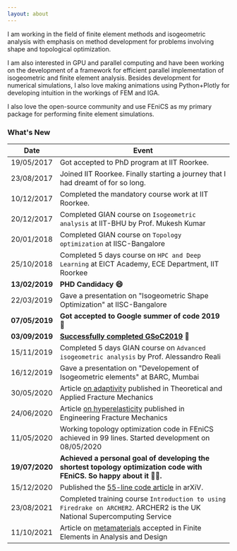 ```yaml
---
layout: about
---
```


I am working in the field of finite element methods and isogeometric analysis with emphasis on method development for problems involving shape and topological optimization.

I am also interested in GPU and parallel computing and have been working on the development of a framework for efficient parallel implementation of isogeometric and finite element analysis. Besides development for numerical simulations, I also love making animations using Python+Plotly for developing intuition in the workings of FEM and IGA.

I also love the open-source community and use FEniCS as my primary package for performing finite element simulations.

### What's New

| Date           | Event                                                        |
| -------------- | ------------------------------------------------------------ |
| 19/05/2017     | Got accepted to PhD program at IIT Roorkee.                  |
| 23/08/2017     | Joined IIT Roorkee. Finally starting a journey that I had dreamt of for so long. |
| 10/12/2017     | Completed the mandatory course work at IIT Roorkee.          |
| 20/12/2017     | Completed GIAN course on `Isogeometric analysis` at IIT-BHU by Prof. Mukesh Kumar |
| 20/01/2018     | Completed GIAN course on `Topology optimization` at IISC-Bangalore |
| 25/10/2018    | Completed 5 days course on `HPC and Deep Learning` at EICT Academy, ECE Department, IIT Roorkee |
| **13/02/2019** | **PHD Candidacy 😄**                                          |
| 22/03/2019     | Gave a presentation on "Isogeometric Shape Optimization" at IISC-Bangalore |
| **07/05/2019** | **Got accepted to Google summer of code 2019 🥳** |
| **03/09/2019** |**[Successfully completed GSoC2019](https://summerofcode.withgoogle.com/archive/2019/projects/4659097339691008)** 🥳 |
| 15/11/2019 | Completed 5 days GIAN course on `Advanced isogeometric analysis`  by Prof. Alessandro Reali |
| 16/12/2019     | Gave a presentation on "Developement of Isogeometric elements" at BARC, Mumbai |
| 30/05/2020     | Article [on adaptivity](https://www.sciencedirect.com/science/article/abs/pii/S0167844220301981) published in Theoretical and Applied Fracture Mechanics |
| 24/06/2020 | Article [on hyperelasticity](https://www.sciencedirect.com/science/article/pii/S0013794420307797) published in Engineering Fracture Mechanics |
|11/05/2020| Working topology optimization code in FEniCS achieved in 99 lines. Started development on 08/05/2020|
|**19/07/2020** | **Achieved a personal goal of developing the shortest topology optimization code with FEniCS. So happy about it 🥳😁.** |
| 15/12/2020|Published the [55-line code article](https://arxiv.org/abs/2012.08208) in arXiV. |
|23/08/2021|Completed training course `Introduction to using Firedrake on ARCHER2`. ARCHER2 is the UK National Supercomputing Service|
|11/10/2021|Article on [metamaterials](https://www.sciencedirect.com/science/article/pii/S0168874X21001311) accepted in Finite Elements in Analysis and Design|
